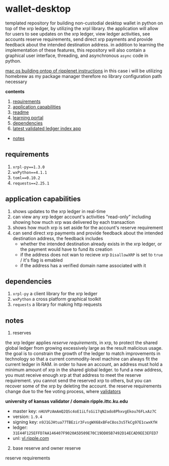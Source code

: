# wallet-desktop

templated repository for building non-custodial desktop wallet in python on top of the xrp ledger, by utilizing the xrpl library.  the application will allow for users to see updates on the xrp ledger, view ledger activities, see accounts reserve requirements, send direct xrp payments and provide feedback about the intended destination address.  in addition to learning the implementation of these features, this repository will also contain a graphical user interface, threading, and asynchronous `async` code in python.

[mac os building ontop of ripplenet instructions](https://github.com/XRPLF/rippled/blob/5834fbbc5d5f7354f2ba4e8426391f8ff112c744/Builds/macos/README.md)  in this case i will be utilizing homebrew as my package manager therefore no library configuration path necessary

**contents**

1.  [requirements](#requirements)
2.  [application capabilities](#application-capabilities)
3.  [readme](https://github.com/XRPLF/xrpl-dev-portal/blob/master/content/tutorials/build-apps/build-a-desktop-wallet-in-python.md)
4.  [learning portal](https://xrpl.org/build-a-desktop-wallet-in-python.html)
5.  [dependencies](#dependencies)
6.  [latest validated ledger index app]()
-   [notes](#notes)

## requirements

1.  `xrpl-py==1.3.0`
2.  `wxPython==4.1.1`
3.  `toml==0.10.2`
4.  `requests==2.25.1`

## application capabilities

1.  shows updates to the xrp ledger in real-time
2.  can view any xrp ledger account's activities "read-only" including showing how much xrp was delivered by each transaction
3.  shows how much xrp is set aside for the account's reserve requirement
4.  can send direct xrp payments and provide feedback about the intended destination address, the feedback includes
    - whether the intended destination already exists in the xrp ledger, or the payment would have to fund its creation
    - if the address does not wan to recieve xrp `DisallowXRP` is set to `true` / it's flag is emabled
    - if the address has a verified domain name associated with it

## dependencies

1.  `xrpl-py` a client library for the xrp ledger
2.  `wxPython` a cross platform graphical toolkit
3.  `requests` a library for making http requests



## notes

1.  reserves

the xrp ledger applies _reserve requirements_, in xrp, to protect the shared global ledger from growing excessively large as the result malicious usage.  the goal is to constrain the growth of the ledger to match improvements in technology so that a current commodity-level machine can always fit the current ledger in RAM.  in order to have an account, an address must hold a minimum amount of xrp in the shared global ledger.  to fund a new address, you must receive enough xrp at that address to meet the reserve requirement.  you cannot send the reserved xrp to others, but you can recover some of the xrp by deleting the account.  the reserve requirements change due to the fee voting process, where [validators](https://livenet.xrpl.org/network/validators)

**university of kansas validator / domain ripple.ittc.ku.edu**

- master key:  `nHUVPzAmAmQ2QSc4oE1iLfsGi17qN2ado8PhxvgEkou76FLxAz7C`
- version:  `1.9.4`
- signing key:  `n9J1GJHtua77TBEzir3FvsgWX68xBFeC8os3s5TkCg97E1cwxKfH`
- ledger:  `31E44F125EFFD7AA146407F9020A5D509E70C19DD05B7492D14ECAD9EE3EFED7`
- unl: [vl.ripple.com](vl.ripple.com)

2.  base reserve and owner reserve

reserve requirements
